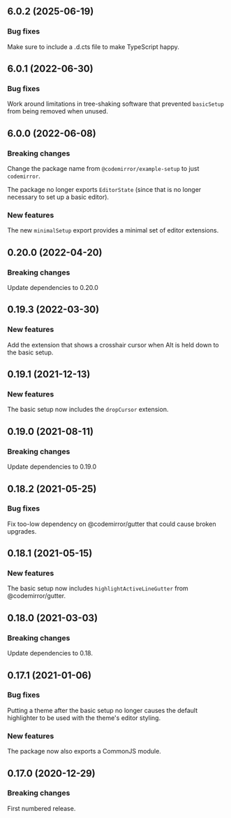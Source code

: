 ## 6.0.2 (2025-06-19)

### Bug fixes

Make sure to include a .d.cts file to make TypeScript happy.
## 6.0.1 (2022-06-30)

### Bug fixes

Work around limitations in tree-shaking software that prevented `basicSetup` from being removed when unused.

## 6.0.0 (2022-06-08)

### Breaking changes

Change the package name from `@codemirror/example-setup` to just `codemirror`.

The package no longer exports `EditorState` (since that is no longer necessary to set up a basic editor).

### New features

The new `minimalSetup` export provides a minimal set of editor extensions.

## 0.20.0 (2022-04-20)

### Breaking changes

Update dependencies to 0.20.0

## 0.19.3 (2022-03-30)

### New features

Add the extension that shows a crosshair cursor when Alt is held down to the basic setup.

## 0.19.1 (2021-12-13)

### New features

The basic setup now includes the `dropCursor` extension.

## 0.19.0 (2021-08-11)

### Breaking changes

Update dependencies to 0.19.0

## 0.18.2 (2021-05-25)

### Bug fixes

Fix too-low dependency on @codemirror/gutter that could cause broken upgrades.

## 0.18.1 (2021-05-15)

### New features

The basic setup now includes `highlightActiveLineGutter` from @codemirror/gutter.

## 0.18.0 (2021-03-03)

### Breaking changes

Update dependencies to 0.18.

## 0.17.1 (2021-01-06)

### Bug fixes

Putting a theme after the basic setup no longer causes the default highlighter to be used with the theme's editor styling.

### New features

The package now also exports a CommonJS module.

## 0.17.0 (2020-12-29)

### Breaking changes

First numbered release.

